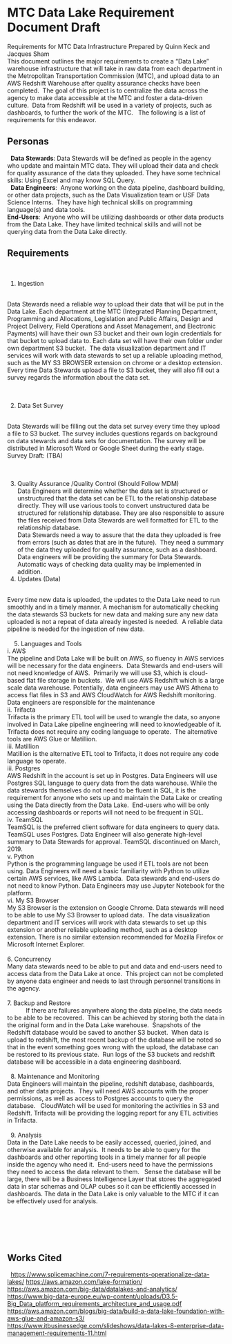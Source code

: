 # MTC Data Lake Requirement Document Draft

Requirements for MTC Data Infrastructure
Prepared by Quinn Keck and Jacques Sham
<br>
This document outlines the major requirements to create a “Data Lake” warehouse infrastructure that will take in raw data from each department in the Metropolitan Transportation Commission (MTC), and upload data to an AWS Redshift Warehouse after quality assurance checks have been completed.  The goal of this project is to centralize the data across the agency to make data accessible at the MTC and foster a data-driven culture.  Data from Redshift will be used in a variety of projects, such as dashboards, to further the work of the MTC.   The following is a list of requirements for this endeavor.  
 
## Personas
 
<b>Data Stewards</b>: Data Stewards will be defined as people in the agency who update and maintain MTC data. They will upload their data and check for quality assurance of the data they uploaded. They have some technical skills: Using Excel and may know SQL Query.
<br> 
<b>Data Engineers</b>:  Anyone working on the data pipeline, dashboard building, or other data projects, such as the Data Visualization team or USF Data Science Interns.  They have high technical skills on programming language(s) and data tools.
<br>
<b>End-Users</b>:  Anyone who will be utilizing dashboards or other data products from the Data Lake. They have limited technical skills and will not be querying data from the Data Lake directly. 
 
 
## Requirements
 
1. Ingestion
<br>
Data Stewards need a reliable way to upload their data that will be put in the Data Lake. Each department at the MTC (Integrated Planning Department, Programming and Allocations, Legislation and Public Affairs, Design and Project Delivery, Field Operations and Asset Management, and Electronic Payments) will have their own S3 bucket and their own login credentials for that bucket to upload data to. Each data set will have their own folder under own department S3 bucket.  The data visualization department and IT services will work with data stewards to set up a reliable uploading method, such as the MY S3 BROWSER extension on chrome or a desktop extension. Every time Data Stewards upload a file to S3 bucket, they will also fill out a survey regards the information about the data set.
<br><br> 

2. Data Set Survey
<br>
Data Stewards will be filling out the data set survey every time they upload a file to S3 bucket. The survey includes questions regards on background on data stewards and data sets for documentation. The survey will be distributed in Microsoft Word or Google Sheet during the early stage.<br>
Survey Draft: (TBA)
<br><br> 

3. Quality Assurance /Quality Control (Should Follow MDM)
 <br>
Data Engineers will determine whether the data set is structured or unstructured that the data set can be ETL to the relationship database directly. They will use various tools to convert unstructured data be structured for relationship database. They are also responsible to assure the files received from Data Stewards are well formatted for ETL to the relationship database.<br>
Data Stewards need a way to assure that the data they uploaded is free from errors (such as dates that are in the future).  They need a summary of the data they uploaded for quality assurance, such as a dashboard.  Data engineers will be providing the summary for Data Stewards. Automatic ways of checking data quality may be implemented in addition. 
 
4. Updates (Data)
<br>
Every time new data is uploaded, the updates to the Data Lake need to run smoothly and in a timely manner. A mechanism for automatically checking the data stewards S3 buckets for new data and making sure any new data uploaded is not a repeat of data already ingested is needed.  A reliable data pipeline is needed for the ingestion of new data.
<br><br> 
 
5. Languages and Tools
<br>
i. AWS<br>
The pipeline and Data Lake will be built on AWS, so fluency in AWS services will be necessary for the data engineers.  Data Stewards and end-users will not need knowledge of AWS.  Primarily we will use S3, which is cloud-based flat file storage in buckets.  We will use AWS Redshift which is a large scale data warehouse. Potentially, data engineers may use AWS Athena to access flat files in S3 and AWS CloudWatch for AWS Redshift monitoring. Data engineers are responsible for the maintenance
<br>
ii. Trifacta<br>
Trifacta is the primary ETL tool will be used to wrangle the data, so anyone involved in Data Lake pipeline engineering will need to knowledgeable of it. Trifacta does not require any coding language to operate.  The alternative tools are AWS Glue or Matillion.
<br>
iii. Matillion<br>
Matillion is the alternative ETL tool to Trifacta, it does not require any code language to operate.
<br>
iii. Postgres<br>
AWS Redshift in the account is set up in Postgres. Data Engineers will use Postgres SQL language to query data from the data warehouse. While the data stewards themselves do not need to be fluent in SQL, it is the requirement for anyone who sets up and maintain the Data Lake or creating using the Data directly from the Data Lake.  End-users who will be only accessing dashboards or reports will not need to be frequent in SQL.
<br>
iv. TeamSQL<br>
TeamSQL is the preferred client software for data engineers to query data.  TeamSQL uses Postgres. Data Engineer will also generate high-level summary to Data Stewards for approval. TeamSQL discontinued on March, 2019.
<br>
v. Python<br>
Python is the programming language be used if ETL tools are not been using. Data Engineers will need a basic familiarity with Python to utilize certain AWS services, like AWS Lambda.  Data stewards and end-users do not need to know Python. Data Engineers may use Jupyter Notebook for the platform.
<br>
vi. My S3 Browser<br>
My S3 Browser is the extension on Google Chrome. Data stewards will need to be able to use My S3 Browser to upload data.  The data visualization department and IT services will work with data stewards to set up this extension or another reliable uploading method, such as a desktop extension. There is no similar extension recommended for Mozilla Firefox or Microsoft Internet Explorer.
<br><br>
6. Concurrency<br>
Many data stewards need to be able to put and data and end-users need to access data from the Data Lake at once.  This project can not be completed by anyone data engineer and needs to last through personnel transitions in the agency.  
<br><br>
7. Backup and Restore
<br>          
If there are failures anywhere along the data pipeline, the data needs to be able to be recovered.  This can be achieved by storing both the data in the original form and in the Data Lake warehouse.  Snapshots of the Redshift database would be saved to another S3 bucket.  When data is upload to redshift, the most recent backup of the database will be noted so that in the event something goes wrong with the upload, the database can be restored to its previous state.  Run logs of the S3 buckets and redshift database will be accessible in a data engineering dashboard.
<br><br> 
8. Maintenance and Monitoring
<br>
Data Engineers will maintain the pipeline, redshift database, dashboards, and other data projects.  They will need AWS accounts with the proper permissions, as well as access to Postgres accounts to query the database.   CloudWatch will be used for monitoring the activities in S3 and Redshift. Trifacta will be providing the logging report for any ETL activities in Trifacta.
<br><br> 
9. Analysis
<br>
Data in the Date Lake needs to be easily accessed, queried, joined, and otherwise available for analysis.  It needs to be able to query for the dashboards and other reporting tools in a timely manner for all people inside the agency who need it.  End-users need to have the permissions they need to access the data relevant to them.   Sense the database will be large, there will be a Business Intelligence Layer that stores the aggregated data in star schemas and OLAP cubes so it can be efficiently accessed in dashboards. The data in the Data Lake is only valuable to the MTC if it can be effectively used for analysis.
<br><br><br><br>

 
## Works Cited
 
https://www.splicemachine.com/7-requirements-operationalize-data-lakes/
https://aws.amazon.com/lake-formation/
https://aws.amazon.com/big-data/datalakes-and-analytics/
https://www.big-data-europe.eu/wp-content/uploads/D3.5-Big_Data_platform_requirements_architecture_and_usage.pdf
https://aws.amazon.com/blogs/big-data/build-a-data-lake-foundation-with-aws-glue-and-amazon-s3/
https://www.itbusinessedge.com/slideshows/data-lakes-8-enterprise-data-management-requirements-11.html